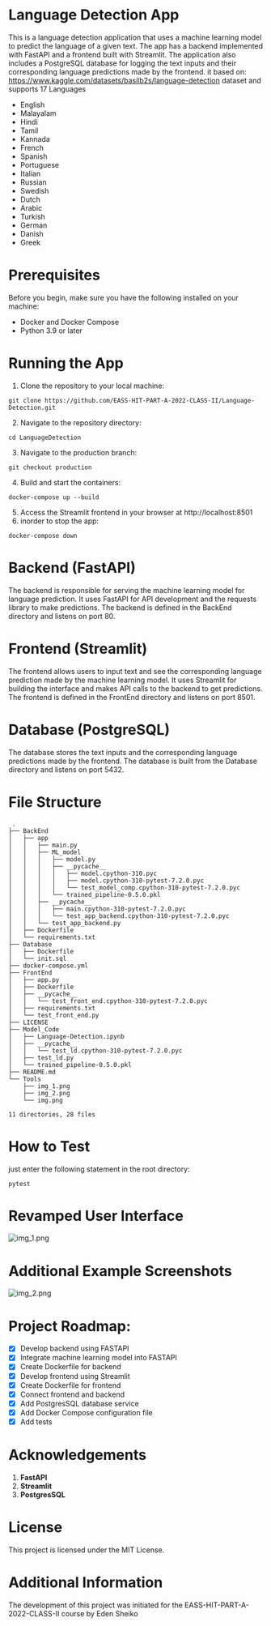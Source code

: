 # Language Detection App 

This is a language detection application that uses a machine learning model to predict the language of a given text.
The app has a backend implemented with FastAPI and a frontend built with Streamlit. The application also includes
a PostgreSQL database for logging the text inputs and their corresponding language predictions made by the frontend.
it based on: 
https://www.kaggle.com/datasets/basilb2s/language-detection dataset
and supports 17 Languages
* English
* Malayalam
* Hindi
* Tamil
* Kannada
* French
* Spanish
* Portuguese
* Italian
* Russian
* Swedish
* Dutch
* Arabic
* Turkish
* German
* Danish
* Greek

# Prerequisites
Before you begin, make sure you have the following installed on your machine:
  *  Docker and Docker Compose
  *  Python 3.9 or later

# Running the App
1. Clone the repository to your local machine:
```
git clone https://github.com/EASS-HIT-PART-A-2022-CLASS-II/Language-Detection.git
```
2. Navigate to the repository directory:
```
cd LanguageDetection
```
3. Navigate to the production branch:
```
git checkout production
```
4. Build and start the containers:
```
docker-compose up --build
```
5. Access the Streamlit frontend in your browser at http://localhost:8501
6. inorder to stop the app:
```
docker-compose down
```


# Backend (FastAPI)
The backend is responsible for serving the machine learning model for language prediction. It uses FastAPI for
API development and the requests library to make predictions. The backend is defined in the BackEnd directory and
listens on port 80.

# Frontend (Streamlit)
The frontend allows users to input text and see the corresponding language prediction made by the machine learning
model. It uses Streamlit for building the interface and makes API calls to the backend to get predictions.
The frontend is defined in the FrontEnd directory and listens on port 8501.

# Database (PostgreSQL)
The database stores the text inputs and the corresponding language predictions made by the frontend. The database is
built from the Database directory and listens on port 5432.

# File Structure
```
 .
├── BackEnd
│   ├── app
│   │   ├── main.py
│   │   ├── ML_model
│   │   │   ├── model.py
│   │   │   ├── __pycache__
│   │   │   │   ├── model.cpython-310.pyc
│   │   │   │   ├── model.cpython-310-pytest-7.2.0.pyc
│   │   │   │   └── test_model_comp.cpython-310-pytest-7.2.0.pyc
│   │   │   └── trained_pipeline-0.5.0.pkl
│   │   ├── __pycache__
│   │   │   ├── main.cpython-310-pytest-7.2.0.pyc
│   │   │   └── test_app_backend.cpython-310-pytest-7.2.0.pyc
│   │   └── test_app_backend.py
│   ├── Dockerfile
│   └── requirements.txt
├── Database
│   ├── Dockerfile
│   └── init.sql
├── docker-compose.yml
├── FrontEnd
│   ├── app.py
│   ├── Dockerfile
│   ├── __pycache__
│   │   └── test_front_end.cpython-310-pytest-7.2.0.pyc
│   ├── requirements.txt
│   └── test_front_end.py
├── LICENSE
├── Model_Code
│   ├── Language-Detection.ipynb
│   ├── __pycache__
│   │   └── test_ld.cpython-310-pytest-7.2.0.pyc
│   ├── test_ld.py
│   └── trained_pipeline-0.5.0.pkl
├── README.md
└── Tools
    ├── img_1.png
    ├── img_2.png
    └── img.png

11 directories, 28 files
```
# How to Test
just enter the following statement in the root directory:
```
pytest
```
# Revamped User Interface
![img_1.png](Tools/img_1.png)
# Additional Example Screenshots
![img_2.png](Tools/img_2.png)
# Project Roadmap:
- [x] Develop backend using FASTAPI
- [x] Integrate machine learning model into FASTAPI
- [x] Create Dockerfile for backend
- [x] Develop frontend using Streamlit
- [x] Create Dockerfile for frontend
- [x] Connect frontend and backend
- [x] Add PostgresSQL database service
- [x] Add Docker Compose configuration file
- [x] Add tests

# Acknowledgements
1. **FastAPI**
2. **Streamlit**
3. **PostgresSQL**

# License
This project is licensed under the MIT License.

# Additional Information
The development of this project was initiated for the EASS-HIT-PART-A-2022-CLASS-II course by Eden Sheiko